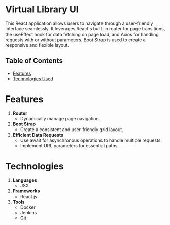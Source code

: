 #  Virtual Library UI

This React application allows users to navigate through a user-friendly interface seamlessly. It leverages React's built-in router for page transitions, the useEffect hook for data fetching on page load, and Axios for handling requests with or without parameters. Boot Strap is used to create a responsive and flexible layout.

##  Table of Contents

- [Features](#Features)
- [Technologies Used](#technologies)

# Features

1. **Router**
    - Dynamically manage page navigation.
2. **Boot Strap**
    - Create a consistent and user-friendly grid layout.
3. **Efficient Data Requests**
    - Use await for asynchronous operations to handle multiple requests.
    - Implement URL parameters for essential paths.

# **Technologies**

1. **Languages**
   - JSX
2. **Frameworks**
   - React.js
3. **Tools**
   - Docker
   - Jenkins
   - Git

